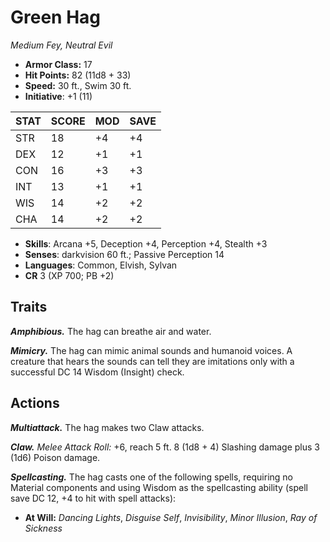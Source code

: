 # Green Hag

*Medium Fey, Neutral Evil*

- **Armor Class:** 17
- **Hit Points:** 82 (11d8 + 33)
- **Speed:** 30 ft., Swim 30 ft.
- **Initiative**: +1 (11)

|STAT|SCORE|MOD|SAVE|
| --- | --- | --- | ---- |
| STR | 18 | +4 | +4 |
| DEX | 12 | +1 | +1 |
| CON | 16 | +3 | +3 |
| INT | 13 | +1 | +1 |
| WIS | 14 | +2 | +2 |
| CHA | 14 | +2 | +2 |

- **Skills**: Arcana +5, Deception +4, Perception +4, Stealth +3
- **Senses**: darkvision 60 ft.; Passive Perception 14
- **Languages**: Common, Elvish, Sylvan
- **CR** 3 (XP 700; PB +2)

## Traits

***Amphibious.*** The hag can breathe air and water.

***Mimicry.*** The hag can mimic animal sounds and humanoid voices. A creature that hears the sounds can tell they are imitations only with a successful DC 14 Wisdom (Insight) check.


## Actions

***Multiattack.*** The hag makes two Claw attacks.

***Claw.*** *Melee Attack Roll:* +6, reach 5 ft. 8 (1d8 + 4) Slashing damage plus 3 (1d6) Poison damage.

***Spellcasting.*** The hag casts one of the following spells, requiring no Material components and using Wisdom as the spellcasting ability (spell save DC 12, +4 to hit with spell attacks):

- **At Will:** *Dancing Lights*, *Disguise Self*, *Invisibility*, *Minor Illusion*, *Ray of Sickness*


